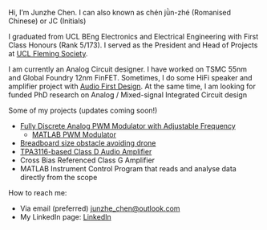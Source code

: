 Hi, I’m Junzhe Chen. I can also known as chén jǜn-zhé (Romanised Chinese) or JC (Initials)

I graduated from UCL BEng Electronics and Electrical Engineering with First Class Honours (Rank 5/173). I served as the President and Head of Projects at [UCL Fleming Society](https://github.com/Fleming-Society).

I am currently an Analog Circuit designer. I have worked on TSMC 55nm and Global Foundry 12nm FinFET. Sometimes, I do some HiFi speaker and amplifier project with [Audio First Design](https://audiofirstdesigns.co.uk/). At the same time, I am looking for funded PhD research on Analog / Mixed-signal Integrated Circuit design

Some of my projects (updates coming soon!)
- [Fully Discrete Analog PWM Modulator with Adjustable Frequency](https://github.com/Junzhe-Chen/PWM-Modulator-Circuit)
  - [MATLAB PWM Modulator](https://github.com/Junzhe-Chen/PWM-modulator-demo)
- [Breadboard size obstacle avoiding drone](https://github.com/Junzhe-Chen/Two-wheels-breadboard-drone)
- [TPA3116-based Class D Audio Amplifier](https://oshwlab.com/jc040226/tpa3116-amplifier)
- Cross Bias Referenced Class G Amplifier
- MATLAB Instrument Control Program that reads and analyse data directly from the scope

How to reach me:
- Via email (preferred) junzhe_chen@outlook.com
- My LinkedIn page: [LinkedIn](https://www.linkedin.com/in/junzhe-chen)

